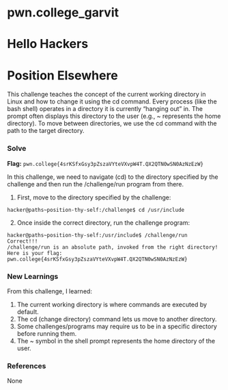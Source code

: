 # pwn.college_garvit
# Hello Hackers

# Position Elsewhere
This challenge teaches the concept of the current working directory in Linux and how to change it using the cd command.
Every process (like the bash shell) operates in a directory it is currently “hanging out” in. The prompt often displays this directory to the user (e.g., ~ represents the home directory).
To move between directories, we use the cd command with the path to the target directory.

### Solve
**Flag:** `pwn.college{4srKSfxGsy3pZszaVYteVXvpW4T.QX2QTN0wSN0AzNzEzW}`

In this challenge, we need to navigate (cd) to the directory specified by the challenge and then run the /challenge/run program from there.
1. First, move to the directory specified by the challenge:
```
hacker@paths~position-thy-self:/challenge$ cd /usr/include
```
2. Once inside the correct directory, run the challenge program:
```
hacker@paths~position-thy-self:/usr/include$ /challenge/run
Correct!!!
/challenge/run is an absolute path, invoked from the right directory!
Here is your flag:
pwn.college{4srKSfxGsy3pZszaVYteVXvpW4T.QX2QTN0wSN0AzNzEzW}
```

### New Learnings
From this challenge, I learned:

1. The current working directory is where commands are executed by default.
2. The cd (change directory) command lets us move to another directory.
3. Some challenges/programs may require us to be in a specific directory before running them.
4. The ~ symbol in the shell prompt represents the home directory of the user.

### References 
None